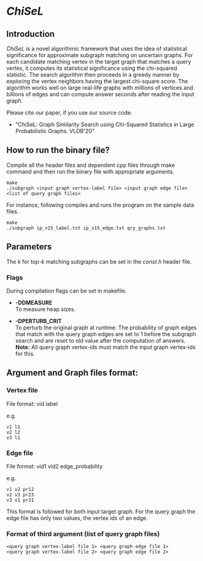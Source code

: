 # *ChiSeL*

## Introduction
*ChiSeL* is a novel algorithmic framework that uses the idea of
statistical significance for approximate subgraph matching on
uncertain graphs. For each candidate matching vertex in the target
graph that matches a query vertex, it computes its statistical
significance using the chi-squared statistic. The search algorithm
then proceeds in a greedy manner by exploring the vertex neighbors
having the largest chi-square score. The algorithm works well on
large real-life graphs with millions of vertices and billions of
edges and can compute answer seconds after reading the input graph.

Please cite our paper, if you use our source code.
* "ChiSeL: Graph Similarity Search using Chi-Squared Statistics in Large Probabilistic Graphs. VLDB'20"

## How to run the binary file?

Compile all the header files and dependent cpp files through make command and then run the binary file with appropriate arguments.

```
make  
./subgraph <input graph vertex-label file> <input graph edge file> <list of query graph files>
```

For instance, following compiles and runs the program on the sample data files.

```
make
./subgraph ip_v15_label.txt ip_v15_edge.txt qry_graphs.txt
```

## Parameters

The _k_ for top-_k_ matching subgraphs can be set in the _const.h_ header file.

### Flags

During compilation flags can be set in makefile.

* __-DDMEASURE__  
To measure heap sizes.

* __-DPERTURB_CRIT__  
To perturb the original graph at runtime. The probability of graph edges
that match with the query graph edges are set to 1 before the subgraph
search and are reset to old value after the computation of answers.  
__Note:__ All query graph vertex-ids must match the input graph vertex-ids for this.

## Argument and Graph files format:

### Vertex file 
File format: vid label

e.g.
```
v1 l1  
v2 l2  
v3 l1  
```

### Edge file

File format: vid1 vid2 edge_probability

e.g.
```
v1 v2 pr12
v2 v3 pr23
v3 v1 pr31
```

This format is followed for both input target graph.
For the query graph the edge file has only two values, the vertex ids of an edge.


### Format of third argument (list of query graph files)

```
<query graph vertex-label file 1> <query graph edge file 1>
<query graph vertex-label file 2> <query graph edge file 2>
```
